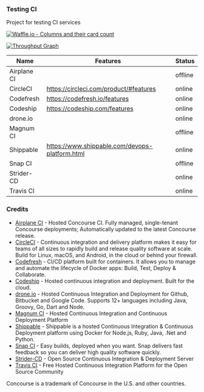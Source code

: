 ### Testing CI

Project for testing CI services

[![Waffle.io - Columns and their card count](https://badge.waffle.io/gdumitrescu/testing-ci.svg?columns=all)](https://waffle.io/gdumitrescu/testing-ci)

[![Throughput Graph](https://graphs.waffle.io/gdumitrescu/testing-ci/throughput.svg)](https://waffle.io/gdumitrescu/testing-ci/metrics)

| Name     | Features | Status |
|----------|----------|--------|
| Airplane CI | | offline |
| CircleCI | https://circleci.com/product/#features | online |
| Codefresh | https://codefresh.io/features | online |
| Codeship | https://codeship.com/features | online |
| drone.io | | online |
| Magnum CI | | offline |
| Shippable | https://www.shippable.com/devops-platform.html | online |
| Snap CI | | offline |
| Strider-CD | | online |
| Travis CI | | online |

### Credits

- [Airplane CI](https://airplane.ci) - Hosted Concourse CI. Fully managed, single-tenant Concourse deployments; Automatically updated to the latest Concourse release.
- [CircleCI](https://circleci.com) - Continuous integration and delivery platform makes it easy for teams of all sizes to rapidly build and release quality software at scale. Build for Linux, macOS, and Android, in the cloud or behind your firewall.
- [Codefresh](https://codefresh.io) - CI/CD platform built for containers. It allows you to manage and automate the lifecycle of Docker apps: Build, Test, Deploy & Collaborate.
- [Codeship](https://www.codeship.io) - Hosted continuous integration and deployment. Built for the cloud.
- [drone.io](https://drone.io) - Hosted Continuous Integration and Deployment for Github, Bitbucket and Google Code. Supports 12+ languages including Java, Groovy, Go, Dart and Node.
- [Magnum CI](https://magnum-ci.com) - Hosted Continuous Integration and Continuous Deployment Platform
- [Shippable](https://www.shippable.com/) - Shippable is a hosted Continuous Integration & Continuous Deployment platform using Docker for Node.js, Ruby, Java, .Net and Python.
- [Snap CI](https://www.snap-ci.com/) - Easy builds, deployed when you want. Snap delivers fast feedback so you can deliver high quality software quickly.
- [Strider-CD](https://strider-cd.github.io) - Open Source Continuous Integration & Deployment Server
- [Travis CI](https://travis-ci.org) - Free Hosted Continuous Integration Platform for the Open Source Community

Concourse is a trademark of Concourse in the U.S. and other countries.
